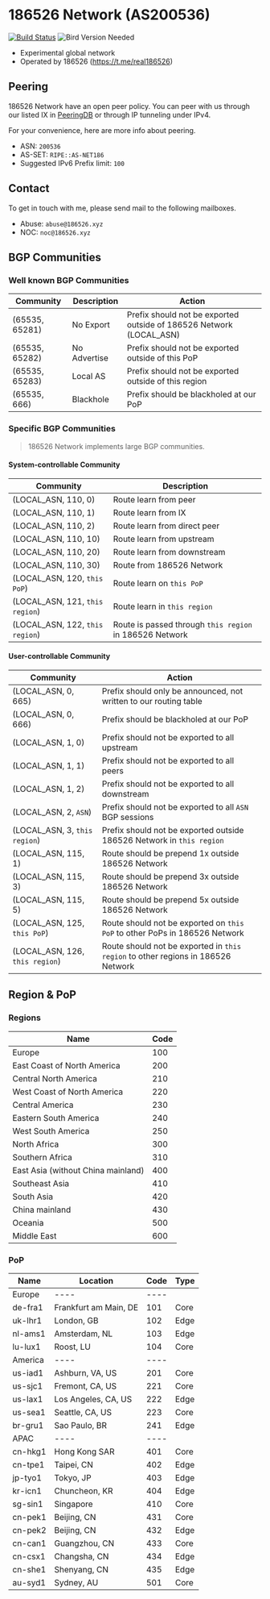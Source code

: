# 186526 Network (AS200536)

[![Build Status](https://ci.186526.xyz/api/badges/186526/net186-config/status.svg)](https://ci.186526.xyz/186526/net186-config)
![Bird Version Needed](https://img.shields.io/badge/bird-%3E%3D%202.0.8-blue)

- Experimental global network
- Operated by 186526 (https://t.me/real186526)

## Peering

186526 Network have an open peer policy. You can peer with us through our listed IX in [PeeringDB](https://www.peeringdb.com/net/31778) or through IP tunneling under IPv4.

For your convenience, here are more info about peering.

- ASN: `200536`
- AS-SET: `RIPE::AS-NET186`
- Suggested IPv6 Prefix limit: `100`

## Contact

To get in touch with me, please send mail to the following mailboxes.

- Abuse: `abuse@186526.xyz`
- NOC: `noc@186526.xyz`

## BGP Communities

### Well known BGP Communities

| Community      | Description  | Action                                                              |
| -------------- | ------------ | ------------------------------------------------------------------- |
| (65535, 65281) | No Export    | Prefix should not be exported outside of 186526 Network (LOCAL_ASN) |
| (65535, 65282) | No Advertise | Prefix should not be exported outside of this PoP                   |
| (65535, 65283) | Local AS     | Prefix should not be exported outside of this region                |
| (65535, 666)   | Blackhole    | Prefix should be blackholed at our PoP                              |

### Specific BGP Communities

> 186526 Network implements large BGP communities.

#### System-controllable Community

| Community                       | Description                                             |
| ------------------------------- | ------------------------------------------------------- |
| (LOCAL_ASN, 110, 0)             | Route learn from peer                                   |
| (LOCAL_ASN, 110, 1)             | Route learn from IX                                     |
| (LOCAL_ASN, 110, 2)             | Route learn from direct peer                            |
| (LOCAL_ASN, 110, 10)            | Route learn from upstream                               |
| (LOCAL_ASN, 110, 20)            | Route learn from downstream                             |
| (LOCAL_ASN, 110, 30)            | Route from 186526 Network                               |
| (LOCAL_ASN, 120, `this PoP`)    | Route learn on `this PoP`                               |
| (LOCAL_ASN, 121, `this region`) | Route learn in `this region`                            |
| (LOCAL_ASN, 122, `this region`) | Route is passed through `this region` in 186526 Network |

#### User-controllable Community

| Community                       | Action                                                                           |
| ------------------------------- | -------------------------------------------------------------------------------- |  
| (LOCAL_ASN, 0, 665)             | Prefix should only be announced, not written to our routing table                |
| (LOCAL_ASN, 0, 666)             | Prefix should be blackholed at our PoP                                           |
| (LOCAL_ASN, 1, 0)               | Prefix should not be exported to all upstream                                    |
| (LOCAL_ASN, 1, 1)               | Prefix should not be exported to all peers                                       |
| (LOCAL_ASN, 1, 2)               | Prefix should not be exported to all downstream                                  |
| (LOCAL_ASN, 2, `ASN`)           | Prefix should not be exported to all `ASN` BGP sessions                          |
| (LOCAL_ASN, 3, `this region`)   | Prefix should not be exported outside 186526 Network in `this region`            |
| (LOCAL_ASN, 115, 1)             | Route should be prepend 1x outside 186526 Network                                |
| (LOCAL_ASN, 115, 3)             | Route should be prepend 3x outside 186526 Network                                |
| (LOCAL_ASN, 115, 5)             | Route should be prepend 5x outside 186526 Network                                |
| (LOCAL_ASN, 125, `this PoP`)    | Route should not be exported on `this PoP` to other PoPs in 186526 Network       |
| (LOCAL_ASN, 126, `this region`) | Route should not be exported in `this region` to other regions in 186526 Network |


## Region & PoP

### Regions

| Name                               | Code |
| ---------------------------------- | ---- |
| Europe                             | 100  |
| East Coast of North America        | 200  |
| Central North America              | 210  |
| West Coast of North America        | 220  |
| Central America                    | 230  |
| Eastern South America              | 240  |
| West South America                 | 250  |
| North Africa                       | 300  |
| Southern Africa                    | 310  |
| East Asia (without China mainland) | 400  |
| Southeast Asia                     | 410  |
| South Asia                         | 420  |
| China mainland                     | 430  |
| Oceania                            | 500  |
| Middle East                        | 600  |

### PoP

| Name    | Location              | Code | Type |
| ------- | --------------------- | ---- | ---- |
| Europe  | ----                  | ---- |
| de-fra1 | Frankfurt am Main, DE | 101  | Core |
| uk-lhr1 | London, GB            | 102  | Edge |
| nl-ams1 | Amsterdam, NL         | 103  | Edge |
| lu-lux1 | Roost, LU             | 104  | Core |
| America | ----                  | ---- |
| us-iad1 | Ashburn, VA, US       | 201  | Core |
| us-sjc1 | Fremont, CA, US       | 221  | Core |
| us-lax1 | Los Angeles, CA, US   | 222  | Edge |
| us-sea1 | Seattle, CA, US       | 223  | Core |
| br-gru1 | Sao Paulo, BR         | 241  | Edge |
| APAC    | ----                  | ---- |
| cn-hkg1 | Hong Kong SAR         | 401  | Core |
| cn-tpe1 | Taipei, CN            | 402  | Edge |
| jp-tyo1 | Tokyo, JP             | 403  | Edge |
| kr-icn1 | Chuncheon, KR         | 404  | Edge |
| sg-sin1 | Singapore             | 410  | Core |
| cn-pek1 | Beijing, CN           | 431  | Core |
| cn-pek2 | Beijing, CN           | 432  | Edge |
| cn-can1 | Guangzhou, CN         | 433  | Core |
| cn-csx1 | Changsha, CN          | 434  | Edge |
| cn-she1 | Shenyang, CN          | 435  | Edge |
| au-syd1 | Sydney, AU            | 501  | Core |